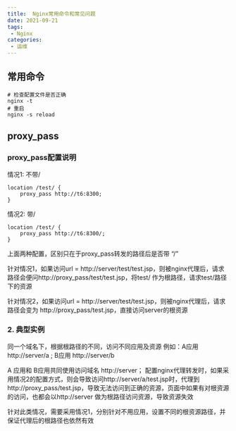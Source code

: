 ```yaml
---
title:  Nginx常用命令和常见问题
date: 2021-09-21
tags:
 - Nginx
categories:
 - 运维
---
```


[参考链接]: https://www.jianshu.com/p/b010c9302cd0

## 常用命令

```
# 检查配置文件是否正确
nginx -t
# 重启
nginx -s reload
```

## proxy_pass

### proxy_pass配置说明

情况1: 不带/

```
location /test/ {
    proxy_pass http://t6:8300;
}
```

情况2: 带/

```
location /test/ {
    proxy_pass http://t6:8300/;
}
```

上面两种配置，区别只在于proxy_pass转发的路径后是否带 “/”

针对情况1，如果访问url = http://server/test/test.jsp，则被nginx代理后，请求路径会便问http://proxy_pass/test/test.jsp，将test/ 作为根路径，请求test/路径下的资源

针对情况2，如果访问url = http://server/test/test.jsp，则被nginx代理后，请求路径会变为 http://proxy_pass/test.jsp，直接访问server的根资源

### 2. 典型实例

同一个域名下，根据根路径的不同，访问不同应用及资源
例如：A应用 http://server/a  ; B应用 http://server/b

A 应用和 B应用共同使用访问域名 http://server；
配置nginx代理转发时，如果采用情况2的配置方式，则会导致访问http://server/a/test.jsp时，代理到http://proxy_pass/test.jsp，导致无法访问到正确的资源，页面中如果有对根资源的访问，也都会以http://server 做为根路径访问资源，导致资源失效

针对此类情况，需要采用情况1，分别针对不用应用，设置不同的根资源路径，并保证代理后的根路径也依然有效